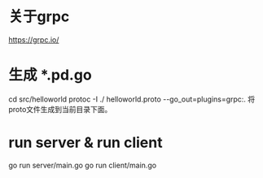 # 关于grpc

https://grpc.io/



# 生成 *.pd.go

cd src/helloworld
protoc -I ./ helloworld.proto --go_out=plugins=grpc:.
将proto文件生成到当前目录下面。


# run server & run client

go run server/main.go
go run client/main.go